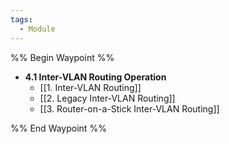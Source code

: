 ```yaml
---
tags:
  - Module
---
```



%% Begin Waypoint %%
- **4.1 Inter-VLAN Routing Operation**
	- [[1. Inter-VLAN Routing]]
	- [[2. Legacy Inter-VLAN Routing]]
	- [[3. Router-on-a-Stick Inter-VLAN Routing]]

%% End Waypoint %%

